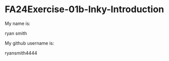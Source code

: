 # FA24Exercise-01b-Inky-Introduction

My name is:

ryan smith

My github username is:

ryansmith4444
